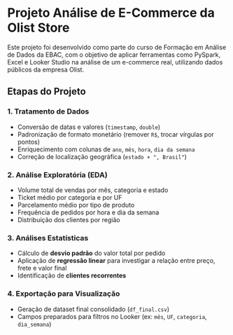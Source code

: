 # Projeto Análise de E-Commerce da Olist Store
Este projeto foi desenvolvido como parte do curso de Formação em Análise de Dados da EBAC, com o objetivo de aplicar ferramentas como PySpark, Excel e Looker Studio na análise de um e-commerce real, utilizando dados públicos da empresa Olist.

## Etapas do Projeto

### 1. Tratamento de Dados
- Conversão de datas e valores (`timestamp`, `double`)
- Padronização de formato monetário (remover `R$`, trocar vírgulas por pontos)
- Enriquecimento com colunas de `ano`, `mês`, `hora`, `dia da semana`
- Correção de localização geográfica (`estado + ", Brasil"`)

### 2. Análise Exploratória (EDA)
- Volume total de vendas por mês, categoria e estado
- Ticket médio por categoria e por UF
- Parcelamento médio por tipo de produto
- Frequência de pedidos por hora e dia da semana
- Distribuição dos clientes por região

### 3. Análises Estatísticas
- Cálculo de **desvio padrão** do valor total por pedido
- Aplicação de **regressão linear** para investigar a relação entre preço, frete e valor final
- Identificação de **clientes recorrentes**

### 4. Exportação para Visualização
- Geração de dataset final consolidado (`df_final.csv`)
- Campos preparados para filtros no Looker (ex: `mês`, `UF`, `categoria`, `dia_semana`)
